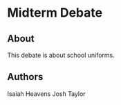 # Midterm Debate

## About

This debate is about school uniforms.

## Authors

Isaiah Heavens
Josh Taylor


